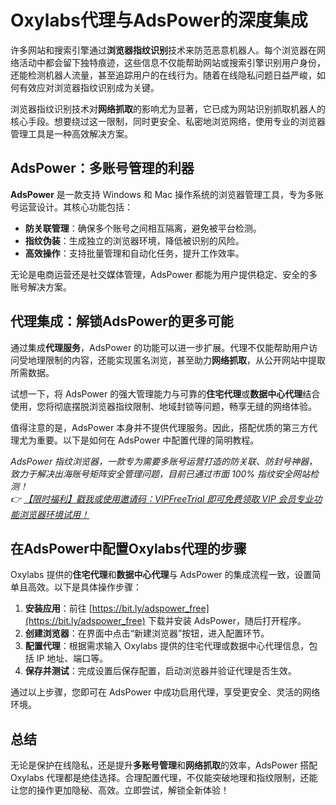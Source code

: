 # Oxylabs代理与AdsPower的深度集成

许多网站和搜索引擎通过**浏览器指纹识别**技术来防范恶意机器人。每个浏览器在网络活动中都会留下独特痕迹，这些信息不仅能帮助网站或搜索引擎识别用户身份，还能检测机器人流量，甚至追踪用户的在线行为。随着在线隐私问题日益严峻，如何有效应对浏览器指纹识别成为关键。

浏览器指纹识别技术对**网络抓取**的影响尤为显著，它已成为网站识别抓取机器人的核心手段。想要绕过这一限制，同时更安全、私密地浏览网络，使用专业的浏览器管理工具是一种高效解决方案。

## AdsPower：多账号管理的利器

**AdsPower** 是一款支持 Windows 和 Mac 操作系统的浏览器管理工具，专为多账号运营设计。其核心功能包括：

- **防关联管理**：确保多个账号之间相互隔离，避免被平台检测。
- **指纹伪装**：生成独立的浏览器环境，降低被识别的风险。
- **高效操作**：支持批量管理和自动化任务，提升工作效率。

无论是电商运营还是社交媒体管理，AdsPower 都能为用户提供稳定、安全的多账号解决方案。

## 代理集成：解锁AdsPower的更多可能

通过集成**代理服务**，AdsPower 的功能可以进一步扩展。代理不仅能帮助用户访问受地理限制的内容，还能实现匿名浏览，甚至助力**网络抓取**，从公开网站中提取所需数据。

试想一下，将 AdsPower 的强大管理能力与可靠的**住宅代理**或**数据中心代理**结合使用，您将彻底摆脱浏览器指纹限制、地域封锁等问题，畅享无缝的网络体验。

值得注意的是，AdsPower 本身并不提供代理服务。因此，搭配优质的第三方代理尤为重要。以下是如何在 AdsPower 中配置代理的简明教程。

*AdsPower 指纹浏览器，一款专为需要多账号运营打造的防关联、防封号神器，致力于解决出海账号矩阵安全管理问题，目前已通过市面 100% 指纹安全网站检测！  
👉 [【限时福利】戳我或使用邀请码：VIPFreeTrial 即可免费领取 VIP 会员专业功能浏览器环境试用！](https://bit.ly/adspower_free)*

## 在AdsPower中配置Oxylabs代理的步骤

Oxylabs 提供的**住宅代理**和**数据中心代理**与 AdsPower 的集成流程一致，设置简单且高效。以下是具体操作步骤：

1. **安装应用**：前往 [https://bit.ly/adspower_free](https://bit.ly/adspower_free) 下载并安装 AdsPower，随后打开程序。
2. **创建浏览器**：在界面中点击“新建浏览器”按钮，进入配置环节。
3. **配置代理**：根据需求输入 Oxylabs 提供的住宅代理或数据中心代理信息，包括 IP 地址、端口等。
4. **保存并测试**：完成设置后保存配置，启动浏览器并验证代理是否生效。

通过以上步骤，您即可在 AdsPower 中成功启用代理，享受更安全、灵活的网络环境。

## 总结

无论是保护在线隐私，还是提升**多账号管理**和**网络抓取**的效率，AdsPower 搭配 Oxylabs 代理都是绝佳选择。合理配置代理，不仅能突破地理和指纹限制，还能让您的操作更加隐秘、高效。立即尝试，解锁全新体验！